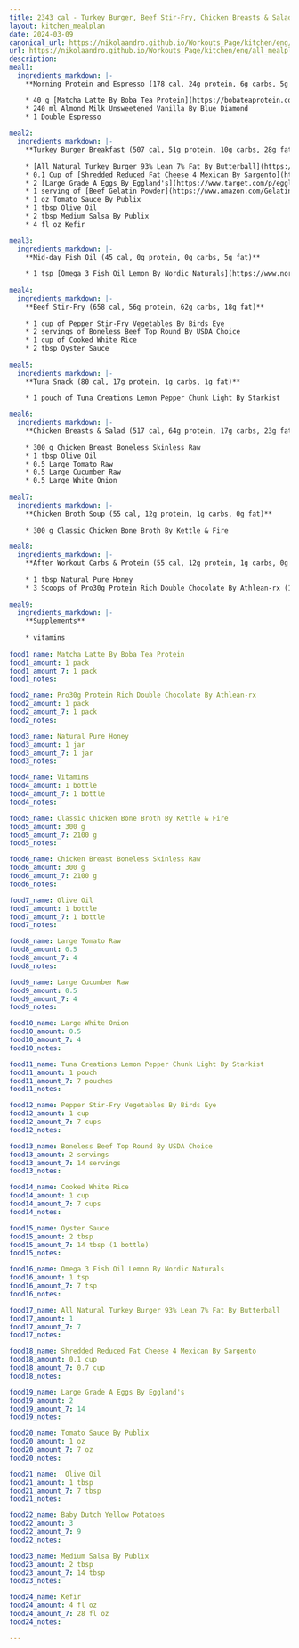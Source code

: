 ```yaml
---
title: 2343 cal - Turkey Burger, Beef Stir-Fry, Chicken Breasts & Salad
layout: kitchen_mealplan
date: 2024-03-09
canonical_url: https://nikolaandro.github.io/Workouts_Page/kitchen/eng/all_mealplans/2343/
url: https://nikolaandro.github.io/Workouts_Page/kitchen/eng/all_mealplans/2343/
description: 
meal1:
  ingredients_markdown: |-
    **Morning Protein and Espresso (178 cal, 24g protein, 6g carbs, 5g fat)**

    * 40 g [Matcha Latte By Boba Tea Protein](https://bobateaprotein.com/products/matcha-latte)
    * 240 ml Almond Milk Unsweetened Vanilla By Blue Diamond
    * 1 Double Espresso
    
meal2: 
  ingredients_markdown: |-
    **Turkey Burger Breakfast (507 cal, 51g protein, 10g carbs, 28g fat)**
    
    * [All Natural Turkey Burger 93% Lean 7% Fat By Butterball](https://www.butterball.com/products/turkey-burgers/frozen-all-natural-white-meat-burgers)
    * 0.1 Cup of [Shredded Reduced Fat Cheese 4 Mexican By Sargento](https://www.sargento.com/our-cheese/shredded-cheese/sargento-shredded-reduced-fat-4-cheese-mexican-natural-cheese/)
    * 2 [Large Grade A Eggs By Eggland's](https://www.target.com/p/eggland-s-best-grade-a-large-eggs-18ct/-/A-50086853)
    * 1 serving of [Beef Gelatin Powder](https://www.amazon.com/Gelatin-Unflavored-Thickening-Pasture-Natural/dp/B0C35DQQM9/ref=sr_1_17_sspa?sr=8-17-spons&sp_csd=d2lkZ2V0TmFtZT1zcF9tdGY&psc=1) 
    * 1 oz Tomato Sauce By Publix
    * 1 tbsp Olive Oil
    * 2 tbsp Medium Salsa By Publix   
    * 4 fl oz Kefir

meal3:
  ingredients_markdown: |-
    **Mid-day Fish Oil (45 cal, 0g protein, 0g carbs, 5g fat)**
    
    * 1 tsp [Omega 3 Fish Oil Lemon By Nordic Naturals](https://www.nordic.com/products/ultimate-omega/?variant=39472192192696)
        
meal4: 
  ingredients_markdown: |-
    **Beef Stir-Fry (658 cal, 56g protein, 62g carbs, 18g fat)**
    
    * 1 cup of Pepper Stir-Fry Vegetables By Birds Eye
    * 2 servings of Boneless Beef Top Round By USDA Choice
    * 1 cup of Cooked White Rice
    * 2 tbsp Oyster Sauce        
    
meal5: 
  ingredients_markdown: |-
    **Tuna Snack (80 cal, 17g protein, 1g carbs, 1g fat)**
    
    * 1 pouch of Tuna Creations Lemon Pepper Chunk Light By Starkist

meal6: 
  ingredients_markdown: |-
    **Chicken Breasts & Salad (517 cal, 64g protein, 17g carbs, 23g fat)**
    
    * 300 g Chicken Breast Boneless Skinless Raw
    * 1 tbsp Olive Oil
    * 0.5 Large Tomato Raw
    * 0.5 Large Cucumber Raw
    * 0.5 Large White Onion
    
meal7: 
  ingredients_markdown: |-
    **Chicken Broth Soup (55 cal, 12g protein, 1g carbs, 0g fat)**
    
    * 300 g Classic Chicken Bone Broth By Kettle & Fire

meal8: 
  ingredients_markdown: |-
    **After Workout Carbs & Protein (55 cal, 12g protein, 1g carbs, 0g fat)**
    
    * 1 tbsp Natural Pure Honey
    * 3 Scoops of Pro30g Protein Rich Double Chocolate By Athlean-rx (10 min. after honey)
    
meal9:
  ingredients_markdown: |-
    **Supplements**
    
    * vitamins
    
food1_name: Matcha Latte By Boba Tea Protein
food1_amount: 1 pack
food1_amount_7: 1 pack
food1_notes: 

food2_name: Pro30g Protein Rich Double Chocolate By Athlean-rx
food2_amount: 1 pack
food2_amount_7: 1 pack
food2_notes: 

food3_name: Natural Pure Honey
food3_amount: 1 jar
food3_amount_7: 1 jar
food3_notes: 

food4_name: Vitamins
food4_amount: 1 bottle
food4_amount_7: 1 bottle 
food4_notes: 

food5_name: Classic Chicken Bone Broth By Kettle & Fire
food5_amount: 300 g
food5_amount_7: 2100 g
food5_notes: 

food6_name: Chicken Breast Boneless Skinless Raw
food6_amount: 300 g
food6_amount_7: 2100 g
food6_notes: 

food7_name: Olive Oil
food7_amount: 1 bottle
food7_amount_7: 1 bottle
food7_notes: 

food8_name: Large Tomato Raw
food8_amount: 0.5 
food8_amount_7: 4 
food8_notes: 

food9_name: Large Cucumber Raw
food9_amount: 0.5 
food9_amount_7: 4 
food9_notes: 

food10_name: Large White Onion
food10_amount: 0.5
food10_amount_7: 4
food10_notes: 

food11_name: Tuna Creations Lemon Pepper Chunk Light By Starkist
food11_amount: 1 pouch
food11_amount_7: 7 pouches
food11_notes: 

food12_name: Pepper Stir-Fry Vegetables By Birds Eye
food12_amount: 1 cup
food12_amount_7: 7 cups
food12_notes:

food13_name: Boneless Beef Top Round By USDA Choice
food13_amount: 2 servings
food13_amount_7: 14 servings
food13_notes:

food14_name: Cooked White Rice
food14_amount: 1 cup
food14_amount_7: 7 cups
food14_notes:

food15_name: Oyster Sauce 
food15_amount: 2 tbsp
food15_amount_7: 14 tbsp (1 bottle)
food15_notes:

food16_name: Omega 3 Fish Oil Lemon By Nordic Naturals
food16_amount: 1 tsp
food16_amount_7: 7 tsp
food16_notes:

food17_name: All Natural Turkey Burger 93% Lean 7% Fat By Butterball
food17_amount: 1
food17_amount_7: 7
food17_notes:

food18_name: Shredded Reduced Fat Cheese 4 Mexican By Sargento
food18_amount: 0.1 cup
food18_amount_7: 0.7 cup
food18_notes: 

food19_name: Large Grade A Eggs By Eggland's
food19_amount: 2
food19_amount_7: 14
food19_notes:

food20_name: Tomato Sauce By Publix
food20_amount: 1 oz
food20_amount_7: 7 oz
food20_notes:

food21_name:  Olive Oil
food21_amount: 1 tbsp
food21_amount_7: 7 tbsp
food21_notes:

food22_name: Baby Dutch Yellow Potatoes
food22_amount: 3
food22_amount_7: 9 
food22_notes:

food23_name: Medium Salsa By Publix   
food23_amount: 2 tbsp
food23_amount_7: 14 tbsp
food23_notes:

food24_name: Kefir
food24_amount: 4 fl oz
food24_amount_7: 28 fl oz 
food24_notes:

---
```

